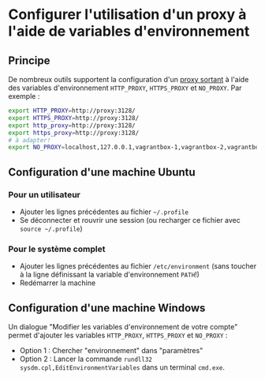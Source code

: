 
# Configurer l'utilisation d'un proxy à l'aide de variables d'environnement

## Principe

De nombreux outils supportent la configuration d'un [proxy sortant](./index.md) à l'aide des variables d'environnement `HTTP_PROXY`, `HTTPS_PROXY` et `NO_PROXY`. Par exemple :

```bash
export HTTP_PROXY=http://proxy:3128/
export HTTPS_PROXY=http://proxy:3128/
export http_proxy=http://proxy:3128/
export https_proxy=http://proxy:3128/
# à adapter!
export NO_PROXY=localhost,127.0.0.1,vagrantbox-1,vagrantbox-2,vagrantbox-3
```

## Configuration d'une machine Ubuntu

### Pour un utilisateur

* Ajouter les lignes précédentes au fichier `~/.profile`
* Se déconnecter et rouvrir une session (ou recharger ce fichier avec `source ~/.profile`)

### Pour le système complet

* Ajouter les lignes précédentes au fichier `/etc/environment` (sans toucher à la ligne définissant la variable d'environnement `PATH`!)
* Redémarrer la machine


## Configuration d'une machine Windows

Un dialogue "Modifier les variables d'environnement de votre compte" permet d'ajouter les variables `HTTP_PROXY`, `HTTPS_PROXY` et `NO_PROXY` :

- Option 1 : Chercher "environnement" dans "paramètres"
- Option 2 : Lancer la commande `rundll32 sysdm.cpl,EditEnvironmentVariables` dans un terminal `cmd.exe`.

